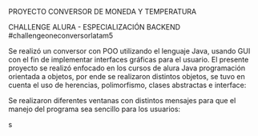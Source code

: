 PROYECTO CONVERSOR DE MONEDA Y TEMPERATURA

CHALLENGE ALURA - ESPECIALIZACIÓN BACKEND
#challengeoneconversorlatam5

Se realizó un conversor con POO utilizando el lenguaje Java, usando GUI con el fin de implementar interfaces gráficas para el usuario.
El presente proyecto se realizó enfocado en los cursos de alura Java programación orientada a objetos, por ende se realizaron distintos objetos, 
se tuvo en cuenta el uso de herencias, polimorfismo, clases abstractas e interface:

Se realizaron diferentes ventanas con distintos mensajes para que el manejo del programa sea sencillo para los usuarios:

s
